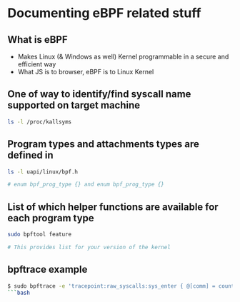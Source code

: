 # Documenting eBPF related stuff

## What is eBPF
- Makes Linux (& Windows as well) Kernel programmable in a secure and efficient way
- What JS is to browser, eBPF is to Linux Kernel

## One of way to identify/find syscall name supported on target machine

```bash
ls -l /proc/kallsyms
```

## Program types and attachments types are defined in

```bash
ls -l uapi/linux/bpf.h

# enum bpf_prog_type {} and enum bpf_prog_type {}
```

## List of which helper functions are available for each program type
```bash
sudo bpftool feature

# This provides list for your version of the kernel
```

## bpftrace example
```bash
$ sudo bpftrace -e 'tracepoint:raw_syscalls:sys_enter { @[comm] = count(); }'
```bash
